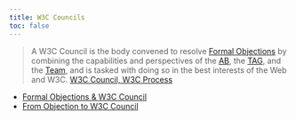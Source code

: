```yaml
---
title: W3C Councils
toc: false
---
```


> A W3C Council is the body convened to resolve [Formal Objections](https://www.w3.org/policies/process/#FormalObjection) by combining the capabilities and perspectives of the [AB](https://www.w3.org/policies/process/#advisory-board), the [TAG](https://www.w3.org/policies/process/#technical-architecture-group), and the [Team](https://www.w3.org/policies/process/#team), and is tasked with doing so in the best interests of the Web and W3C. [W3C Council, W3C Process](https://www.w3.org/policies/process/#council)

- [Formal Objections & W3C Council](council.md)
- [From Objection to W3C Council](council-steps.md)
